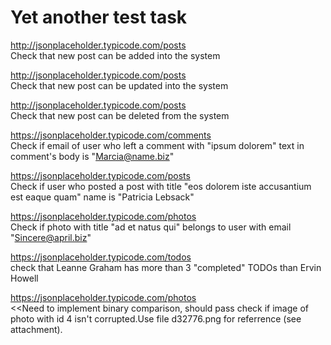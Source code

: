 # Yet another test task
http://jsonplaceholder.typicode.com/posts  
Check that new post can be added into the system

http://jsonplaceholder.typicode.com/posts  
Check that new post can be updated into the system

http://jsonplaceholder.typicode.com/posts  
Check that new post can be deleted from the system

https://jsonplaceholder.typicode.com/comments  
Check if email of user who left a comment with "ipsum dolorem" text in comment's body is "Marcia@name.biz"

https://jsonplaceholder.typicode.com/posts  
Check if user who posted a post with title "eos dolorem iste accusantium est eaque quam" 
name is "Patricia Lebsack"

https://jsonplaceholder.typicode.com/photos  
Check if photo with title "ad et natus qui" belongs to user with email "Sincere@april.biz"

https://jsonplaceholder.typicode.com/todos   
check that  Leanne Graham has more than 3 "completed" TODOs than Ervin Howell

https://jsonplaceholder.typicode.com/photos  
<<Need to implement binary comparison, should pass
check if image of photo with id 4 isn't corrupted.Use file d32776.png for referrence (see attachment).
